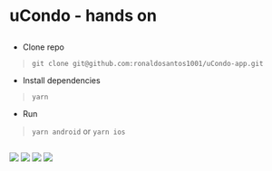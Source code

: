 # uCondo - hands on

 ##
- Clone repo 
> `git clone git@github.com:ronaldosantos1001/uCondo-app.git` 
- Install dependencies
> `yarn`
- Run
> `yarn android` or `yarn ios`

 ##

<p>
    <img src="src\assets\img\01.png"/>
    <img src="src\assets\img\02.png"/>
    <img src="src\assets\img\03.png"/>
    <img src="src\assets\img\04.png"/>
</p>